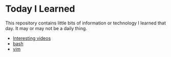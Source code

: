 # Today I Learned
This repository contains little bits of information or technology I learned that day. It may or may not be a daily thing.
- [Interesting videos](interesting-videos.md)
- [bash](bash.md)
- [vim](vim.md)
